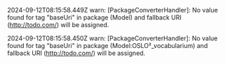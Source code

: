 2024-09-12T08:15:58.449Z warn: [PackageConverterHandler]: No value found for tag "baseUri" in package (Model) and fallback URI (http://todo.com/) will be assigned.

2024-09-12T08:15:58.450Z warn: [PackageConverterHandler]: No value found for tag "baseUri" in package (Model:OSLO²_vocabularium) and fallback URI (http://todo.com/) will be assigned.

